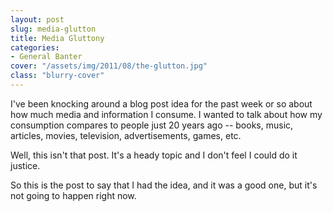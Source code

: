 ```yaml
---
layout: post
slug: media-glutton
title: Media Gluttony
categories:
- General Banter
cover: "/assets/img/2011/08/the-glutton.jpg"
class: "blurry-cover"
---
```


I've been knocking around a blog post idea for the past week or so about how much media and information I consume. I wanted to talk about how my consumption compares to people just 20 years ago -- books, music, articles, movies, television, advertisements, games, etc.

Well, this isn't that post. It's a heady topic and I don't feel I could do it justice.

So this is the post to say that I had the idea, and it was a good one, but it's not going to happen right now.
